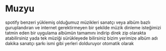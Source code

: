 
# Muzyu 

spotify benzeri yüklemiş olduğumuz müzikleri sanatçı veya  albüm bazlı guruplandıran ve internet gerektirmeyen bir şekilde müzik dinleme isteğimizi tatmin eden bir uygulama albümün tamamını indirip direk zip olarakta atabilirsiniz yada tek müziği sürükleyede bilirsiniz bizim yerimize albüm adı dakika sanatçı şarkı ismi gibi yerleri dolduruyor otomatik olarak 